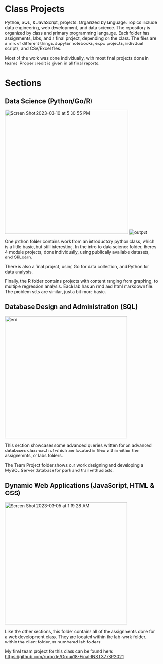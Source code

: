 # Class Projects
Python, SQL, & JavaScript, projects. Organized by language. Topics include data engineering, web development, and data science. 
The repository is organized by class and primary programming langauge. Each folder has assignments, labs, and a final project, depending on the class.
The files are a mix of different things. Jupyter notebooks, expo projects, indivdual scripts, and CSV/Excel files.

Most of the work was done individually, with most final projects done in teams. Proper credit is given in all final reports.

# Sections

## Data Science (Python/Go/R)

<img width="405" alt="Screen Shot 2023-03-10 at 5 30 55 PM" src="https://user-images.githubusercontent.com/58960615/224440397-dfffd8bc-60b4-4667-8619-b21348154d92.png"> ![output](https://user-images.githubusercontent.com/58960615/222945376-b259ebc6-4850-4016-88c9-ac070f8992b4.png) 

One python folder contains work from an introductory python class, which is a little basic, but still interesting.
In the intro to data science folder, theres 4 module projects, done individually, using publically available datasets, and SKLearn.

There is also a final project, using Go for data collection, and Python for data analysis.

Finally, the R folder contains projects with content ranging from graphing, to multiple regression analysis. Each lab has an rmd and html markdown file.
The problem sets are similar, just a bit more basic.




## Database Design and Administration (SQL)


<img width="400" alt="erd" src="https://user-images.githubusercontent.com/58960615/222944887-dde7940e-d03d-4df9-8a0f-823b0a8c80aa.png">



This section showcases some advanced queries written for an advanced databases class
each of which are located in files within either the assignemnts, or labs folders.

The Team Project folder shows our work designing and developing a MySQL Server database for park and trail enthusiasts.



## Dynamic Web Applications (JavaScript, HTML & CSS)


<img width="400" alt="Screen Shot 2023-03-05 at 1 19 28 AM" src="https://user-images.githubusercontent.com/58960615/222945029-d6a3bb9c-ddd3-4f0f-8aea-e70cabaa1c33.png">



Like the other sections, this folder contains all of the assignments done for a web development class. 
They are located within the lab-work folder, within the client folder, as numbered lab folders.

My final team project for this class can be found here:
https://github.com/ruroode/Group18-Final-INST377SP2021



